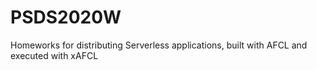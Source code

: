 # PSDS2020W
Homeworks for distributing Serverless applications, built with AFCL and executed with xAFCL
